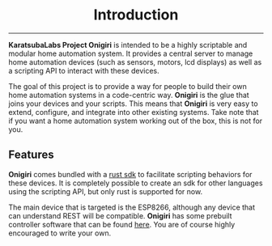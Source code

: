 <h1 align="center">Introduction</h1>
<hr>

**KaratsubaLabs Project Onigiri** is intended to be a highly scriptable and
modular home automation system. It provides a central server to manage home automation devices (such as sensors, motors, lcd displays) as well as a scripting API to interact with these devices.

The goal of this project is to provide a way for people to build their own home automation systems in a code-centric way. **Onigiri** is the glue that joins your devices and your scripts. This means that **Onigiri** is very easy to extend, configure, and integrate into other existing systems. Take note that if you want a home automation system working out of the box, this is not for you.

## Features

**Onigiri** comes bundled with a [rust sdk](https://github.com/KaratsubaLabs/onigiri-server/tree/master/onigiri_sdk) to facilitate scripting behaviors for these devices. It is completely possible to create an sdk for other languages using the scripting API, but only rust is supported for now.

The main device that is targeted is the ESP8266, although any device that can understand REST will be compatible. **Onigiri** has some prebuilt controller software that can be found [here](https://github.com/KaratsubaLabs/onigiri-firmware). You are of course highly encouraged to write your own.

